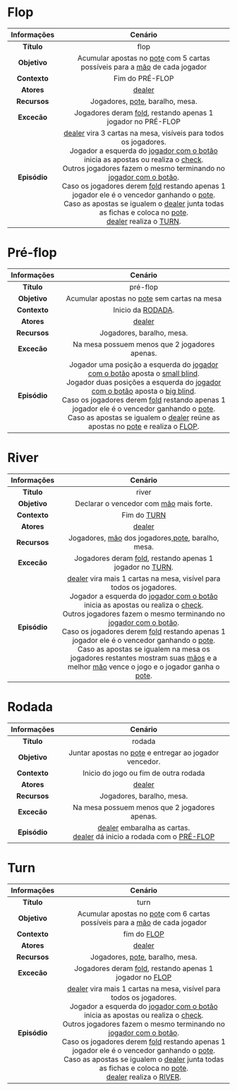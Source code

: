 # Flop

|  Informações  | Cenário |
|:-------------:|:-------:|
|  **Título**   |    flop   |
|  **Objetivo** |    Acumular apostas no [pote](lexicos.md#Pote) com 5 cartas possíveis para a [mão](lexicos.md#Mão) de cada jogador   |
|  **Contexto** |    Fim do PRÉ-FLOP   |
|  **Atores**   |    [dealer](lexicos.md#Dealer)   |
|  **Recursos** |    Jogadores, [pote](lexicos.md#Pote), baralho, mesa.   |
|  **Excecão**  |    Jogadores deram [fold](lexicos.md#Fold), restando apenas 1 jogador no PRÉ-FLOP   |
|  **Episódio** |    [dealer](lexicos.md#Dealer) vira 3 cartas na mesa, visíveis para todos os jogadores.</br>Jogador a esquerda do [jogador com o botão](lexicos.md#Jogador-está-com-o-botão) inicia as apostas ou realiza o [check](lexicos.md#Check).</br>Outros jogadores fazem o mesmo terminando no [jogador com o botão](lexicos.md#Jogador-está-com-o-botão).</br>Caso os jogadores derem [fold](lexicos.md#Fold) restando apenas 1 jogador ele é o vencedor ganhando o [pote](lexicos.md#Pote).</br>Caso as apostas se igualem o [dealer](lexicos.md#Dealer) junta todas as fichas e coloca no [pote](lexicos.md#Pote).</br>[dealer](lexicos.md#Dealer) realiza o  [TURN](#Turn).   |


# Pré-flop

|  Informações  | Cenário |
|:-------------:|:-------:|
|  **Título**   |    pré-flop   |
|  **Objetivo** |    Acumular apostas no [pote](lexicos.md#Pote) sem cartas na mesa   |
|  **Contexto** |    Inicio da  [RODADA](#Rodada).   |
|  **Atores**   |    [dealer](lexicos.md#Dealer)   |
|  **Recursos** |    Jogadores, baralho, mesa.   |
|  **Excecão**  |    Na mesa possuem menos que 2 jogadores apenas.   |
|  **Episódio** |    Jogador uma posição a esquerda do [jogador com o botão](lexicos.md#Jogador-está-com-o-botão) aposta o [small blind](#Small-blind).</br>Jogador duas posições a esquerda do [jogador com o botão](lexicos.md#Jogador-está-com-o-botão) aposta o [big blind](lexicos.md#Big-Blind).</br>Caso os jogadores derem [fold](lexicos.md#Fold) restando apenas 1 jogador ele é o vencedor ganhando o [pote](lexicos.md#Pote).</br>Caso as apostas se igualem o [dealer](lexicos.md#Dealer) reúne as apostas no [pote](lexicos.md#Pote) e realiza o  [FLOP](#Flop).   |


# River

|  Informações  | Cenário |
|:-------------:|:-------:|
|  **Título**   |    river   |
|  **Objetivo** |    Declarar o vencedor com [mão](lexicos.md#Mão) mais forte.   |
|  **Contexto** |    Fim do  [TURN](#Turn)   |
|  **Atores**   |    [dealer](lexicos.md#Dealer)   |
|  **Recursos** |    Jogadores, [mão](lexicos.md#Mão) dos jogadores,[pote](lexicos.md#Pote), baralho, mesa.   |
|  **Excecão**  |    Jogadores deram [fold](lexicos.md#Fold), restando apenas 1 jogador no  [TURN](#Turn).   |
|  **Episódio** |    [dealer](lexicos.md#Dealer) vira mais 1 cartas na mesa, visível para todos os jogadores.</br>Jogador a esquerda do [jogador com o botão](lexicos.md#Jogador-está-com-o-botão) inicia as apostas ou realiza o [check](lexicos.md#Check).</br>Outros jogadores fazem o mesmo terminando no [jogador com o botão](lexicos.md#Jogador-está-com-o-botão).</br>Caso os jogadores derem [fold](lexicos.md#Fold) restando apenas 1 jogador ele é o vencedor ganhando o [pote](lexicos.md#Pote).</br>Caso as apostas se igualem na mesa os jogadores restantes mostram suas [mãos](lexicos.md#Mão) e a melhor [mão](lexicos.md#Mão) vence o jogo e o jogador ganha o [pote](lexicos.md#Pote).   |


# Rodada

|  Informações  | Cenário |
|:-------------:|:-------:|
|  **Título**   |    rodada   |
|  **Objetivo** |    Juntar apostas no [pote](lexicos.md#Pote) e entregar ao jogador vencedor.   |
|  **Contexto** |    Inicio do jogo ou fim de outra rodada   |
|  **Atores**   |    [dealer](lexicos.md#Dealer)   |
|  **Recursos** |    Jogadores, baralho, mesa.   |
|  **Excecão**  |    Na mesa possuem menos que 2 jogadores apenas.   |
|  **Episódio** |    [dealer](lexicos.md#Dealer) embaralha as cartas.</br>[dealer](lexicos.md#Dealer) dá inicio a rodada com o  [PRÉ-FLOP](#Pré-flop)   |


# Turn

|  Informações  | Cenário |
|:-------------:|:-------:|
|  **Título**   |    turn   |
|  **Objetivo** |    Acumular apostas no [pote](lexicos.md#Pote) com 6 cartas possíveis para a [mão](lexicos.md#Mão) de cada jogador   |
|  **Contexto** |    fim do  [FLOP](#Flop)   |
|  **Atores**   |    [dealer](lexicos.md#Dealer)   |
|  **Recursos** |    Jogadores, [pote](lexicos.md#Pote), baralho, mesa.   |
|  **Excecão**  |    Jogadores deram [fold](lexicos.md#Fold), restando apenas 1 jogador no  [FLOP](#Flop)   |
|  **Episódio** |    [dealer](lexicos.md#Dealer) vira mais 1 cartas na mesa, visível para todos os jogadores.</br>Jogador a esquerda do [jogador com o botão](lexicos.md#Jogador-está-com-o-botão) inicia as apostas ou realiza o [check](lexicos.md#Check).</br>Outros jogadores fazem o mesmo terminando no [jogador com o botão](lexicos.md#Jogador-está-com-o-botão).</br>Caso os jogadores derem [fold](lexicos.md#Fold) restando apenas 1 jogador ele é o vencedor ganhando o [pote](lexicos.md#Pote).</br>Caso as apostas se igualem o [dealer](lexicos.md#Dealer) junta todas as fichas e coloca no [pote](lexicos.md#Pote).</br>[dealer](lexicos.md#Dealer) realiza o  [RIVER](#River).   |


